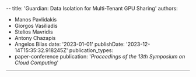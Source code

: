--
title: 'Guardian: Data Isolation for Multi-Tenant GPU Sharing'
authors:
- Manos Pavlidakis
- Giorgos Vasiliadis
- Stelios Mavridis
- Antony Chazapis
- Angelos Bilas
date: '2023-01-01'
publishDate: '2023-12-14T15:35:32.918245Z'
publication_types:
- paper-conference
publication: '*Proceedings of the 13th Symposium on Cloud Computing*'
---
